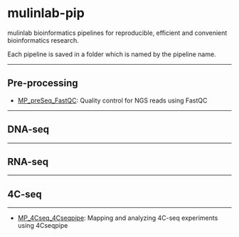 # mulinlab-pip
mulinlab bioinformatics pipelines for reproducible, efficient and convenient bioinformatics research.

Each pipeline is saved in a folder which is named by the pipeline name.

---

## Pre-processing

* [MP_preSeq_FastQC](./MP_preSeq_FastQC/README.md): Quality control for NGS reads using FastQC

---

## DNA-seq

---

## RNA-seq

---

## 4C-seq

---

* [MP_4Cseq_4Cseqpipe](./MP_4Cseq_4Cseqpipe/README.md): Mapping and analyzing 4C-seq experiments using 4Cseqpipe

